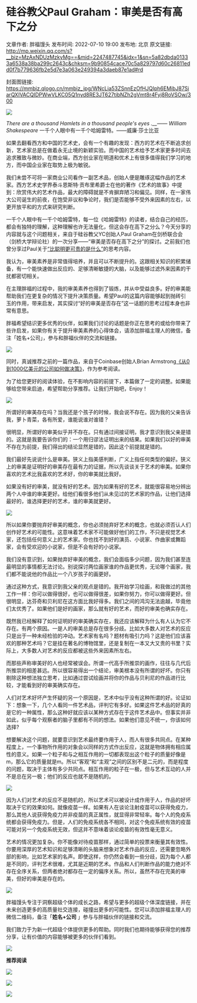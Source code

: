 # 硅谷教父Paul Graham：审美是否有高下之分

文章作者: 胖福馒头
发布时间: 2022-07-10 19:00
发布地: 北京
原文链接: http://mp.weixin.qq.com/s?__biz=MzAxNDUzMzkyMg==&mid=2247487745&idx=1&sn=5a82dbda01333a6538a38ba299c2643c&chksm=9b90854cace70c5a829797d60c26811edd0f7b779636fb2e5d7e3a063e249394a3daeb87e1ad#rd

封面图链接: https://mmbiz.qlogo.cn/mmbiz_jpg/WNcLia53ZSnnEzOfHJQIph6EMibJ87SiarQXIVACQIDPWwVLKC05Q1nyd8RE3JT627tibNZh2gVmt8r4Fyj8RoVSOw/300

_![](https://mmbiz.qpic.cn/mmbiz_gif/WNcLia53ZSnnAkJs802skTlVBicopgeHudu8sbWe0bmzMX3nhV5BwFx9h4rx0PocboRkNDsLROibA9nyia3gCmFTWg/640?wx_fmt=gif)_

_There are a thousand Hamlets in a thousand people's eyes .__——_ _William
Shakespeare_ 一千个人眼中有一千个哈姆雷特。——威廉·莎士比亚

如果去翻看西方和中国的艺术史，会有一个有趣的发现：西方的艺术在不断追求创新，艺术家总是在做着永无止境的新颖实验。而中国的艺术给予艺术家更多时间去追求雅致与微妙。在商业端，西方创业家在明道和优术上有很多值得我们学习的地方，而中国企业家在取势上极为敏锐。

我们未尝不可将一家商业公司看作一副艺术品，创始人便是雕琢这幅作品的艺术家。西方艺术史学界泰斗恩斯特·贡布里希爵士在他的著作《艺术的故事》中提到：欣赏伟大的艺术作品，最大的障碍就是不肯摒弃陋习和偏见。同样，在一家伟大公司诞生的前夜，在饱受非议和争论时，我们是否能够不受外来因素的左右，以更开放平和的方式来研究判断。

一千个人眼中有一千个哈姆雷特，每一位《哈姆雷特》的读者，结合自己的经历，都会有独特的理解，这种理解也许无法量化，但这会存在高下之分么？今天分享的内容就与这个问题相关，来自于硅谷教父YC创始人Paul
Graham在剑桥联合会（剑桥大学辩论社）的一次分享——“审美是否存在高下之分”的探讨。之前我们也曾分享过Paul关于[“比聪明更可贵的是什么”](http://mp.weixin.qq.com/s?__biz=MzAxNDUzMzkyMg==&mid=2247487522&idx=1&sn=af7579a46e4235dec434d4fd2722b816&chksm=9b90846face70d79b3a9596178305232bf88c6a5996c86e4a7332702666c2505cb9c4a5928f5&scene=21#wechat_redirect)的思考内容。

我认为，审美素养是非常值得培养，并且可以不断提升的。这跟相关知识的积累储备，有一个能快速做出反应的、足够清晰敏捷的大脑，以及能够过滤外来因素的干扰都密切相关。

在主理胖福的过程中，我的审美素养也得到了锻炼，并从中受益良多。好的审美能帮助我们在更复杂的情况下提升决策质量。希望Paul的这篇内容能够起到抛砖引玉的作用，带来启发，其实探讨“好的审美是否存在”这一话题的思考过程本身也非常有意思。  

胖福希望结识更多优秀的伙伴，如果我们讨论的话题是你正在思考的或给你带来了些许启发，如果你有关于提升审美素养的心得体会，请添加胖福主理人的微信，备注「姓名+公司」，参与和胖福伙伴的交流和链接。

![](https://mmbiz.qpic.cn/mmbiz_png/WNcLia53ZSnmzB2km00GUmkdOuH1rCFiawwTOhnH24NBhwzFILvlxaJUnAZs8gDvewxQTpI2fY2eLOH8Ibxylsicg/640?wx_fmt=png)

同时，真诚推荐之前的一篇作品，来自于Coinbase创始人Brian
Armstrong[《从0到1000亿美元的公司如何做决策》](http://mp.weixin.qq.com/s?__biz=MzAxNDUzMzkyMg==&mid=2247486994&idx=1&sn=ddb4db5f43ad2ffcae268b6e1942e8eb&chksm=9b909a5face7134950d8f06b1efa48e33fae709deb747143673bf86ab073c138e3fd050eace5&scene=21#wechat_redirect)，作为参考阅读。

为了给您更好的阅读体验，在不影响内容的前提下，本篇做了一定的调整。如果能够给您带来启迪，希望帮助分享推荐。让我们开始吧，Enjoy！

![](https://mmbiz.qpic.cn/mmbiz_jpg/WNcLia53ZSnnEzOfHJQIph6EMibJ87SiarQ9icWPoBmaoZ8t6icllicFGdhFafTZ8n5VarycW0mT65kZkq3OCf0ud3ew/640?wx_fmt=jpeg)

  

所谓好的审美存在吗？当我还是个孩子的时候，我会说不存在。因为我的父亲告诉我，萝卜青菜，各有所爱，谁能说谁对谁错？

很明显，所谓好的审美似乎并不存在。只有通过间接证明，我才意识到我父亲是错的。这就是我要告诉你们的：一个用归谬法证明出来的结果。如果我们以好的审美不存在为前提，我们得出的结论显然是错的，因此这个前提就是错的。

我们最好先说说什么是审美。狭义上指美感判断，广义上指任何类型的偏好。狭义上的审美是证明好的审美存在最有力的证据，所以先谈谈关于艺术的审美。如果你喜欢的艺术比我喜欢的艺术好，你的审美就比我好。

如果没有好的审美，就没有好的艺术。因为如果有好的艺术，就能很容易地分辨出两个人中谁的审美更好。给他们看很多他们从未见过的艺术家的作品，让他们选择最好的，谁选择更好的艺术，谁的审美就更好。

![](https://mmbiz.qpic.cn/mmbiz_jpg/WNcLia53ZSnnEzOfHJQIph6EMibJ87SiarQyIIyZdHhmGx9kcRyuf6DxByLNO3Rcc3iaTs8VF0kAmPLQ4NqXr5ac8Q/640?wx_fmt=jpeg)

所以如果你要抛弃好审美的概念，你也必须抛弃好艺术的概念，也就必须否认人们创作好艺术的可能性。这意味着艺术家不可能做好他们的工作，不只是视觉艺术家，还包括任何意义上的艺术家。你也找不到好的演员、小说家、作曲家或舞蹈家，会有受欢迎的小说家，但是不会有好的小说家。

我们没有意识到，如果抛弃好审美的概念，我们会面临多少问题，因为我们甚至连最明显的事情都无法讨论。别说探讨两位画家谁的作品更优秀，无论哪个画家，我们都不能说他的作品比一个八岁孩子的画更好。

通过这种方式，我意识到我父亲的观点是错的。我开始学习绘画，和我做过的其他工作一样：你可以做得很好，也可以做得很差，如果你努力，你可以做得更好。但很明显，达芬奇和贝利尼在这方面比我好得多。我们之间的鸿沟无法逾越，毕竟他们太优秀了。如果他们是好的画家，那么就有好的艺术，而好的审美也确实存在。

既然我已经解释了如何证明好的审美确实存在，我还应该解释为什么有人认为它不存在。有两个原因。一是人的审美总是存在很多分歧。比如大多数人对艺术的反应只是出于一种未经检验的冲动。艺术家有名吗？题材有吸引力吗？这是他们应该喜欢的那种艺术吗？它是挂在著名的博物馆里，还是复制在一本又大又贵的书里？实际上，大多数人对艺术的反应都被这些外来因素所左右。

而那些声称审美好的人也经常被误会。所谓一代高手所推崇的画作，往往与几代后所推崇的相差甚远。所以很容易得出一个结论，审美根本没有所谓的好坏。你只有剔除这种想法独立思考，比如通过尝试绘画并将你的作品与贝利尼的作品进行比较，才能看到好的审美确实存在。

人们对艺术好坏产生怀疑的另一个原因是，艺术中似乎没有这种所谓的好。论证如下：想象一下，几个人看同一件艺术品，评判它有多好。如果这件艺术品的好真的是它的一种属性，那么这种好就应该以某种方式存在于这件艺术品中。但事实并非如此，似乎每个观察者的脑子里都有不同的想法。如果他们意见不统一，你该如何选择?

想要解决这个问题，就要意识到艺术最终要作用于人，而人有很多共同点。在某种程度上，一个事物所作用的对象会以同样的方式作出反应，这就是物体拥有相应属性的意义。如果一个粒子和与之相互作用的一切都表现出这个粒子的质量好像是m，那么它的质量就是m。所以“客观”和“主观”之间的区别不是二元的，而是程度的问题，取决于主体有多少共同点。相互作用的粒子在一极，但与艺术互动的人并不是总在另一极；他们的反应也就不是随机的。

![](https://mmbiz.qpic.cn/mmbiz_jpg/WNcLia53ZSnnEzOfHJQIph6EMibJ87SiarQr3BjEQH0jiaxcCPgcFtsItBbzNicehC40oN32YIgSkM2RWcCmic3tqzbA/640?wx_fmt=jpeg)

因为人们对艺术的反应不是随机的，所以艺术可以被设计成作用于人，作品的好坏取决于它的效果如何。就像疫苗一样。如果有人在谈论注射疫苗可以获得免疫力，那么其他人说获得免疫力并非疫苗的真正属性，就显得非常轻率。每个人的免疫系统都会获得免疫力。但是，人们的免疫系统各不相同，对这个免疫系统有效的疫苗可能对另一个免疫系统无效，但这并不意味着谈论疫苗的有效性毫无意义。

艺术的情况更加复杂。你不能像对待疫苗那样，通过简单的投票来衡量其有效性。你要用深厚的艺术知识和足够清晰的头脑来想象对艺术作品的反应，还需要忽略外部的影响，比如艺术家的名声。即使这样，你仍然会看到一些分歧，因为每个人都是不同的，评判艺术很难，尤其是近期的艺术。作品和人们判断作品的能力绝对不存在全序关系，但两者绝对都存在一定的偏序关系。所以，虽然不存在完美的审美，但好的审美是存在的。

![](https://mmbiz.qpic.cn/mmbiz_png/WNcLia53ZSnkscO8HUiarib6DibgMHAkbbjj87RlXIMSt47BicTTQDUCdjdQuC7J6fQ7PDmYsWKwR114C5LR9ms9emw/640?wx_fmt=png)

胖福馒头专注于洞察超级个体的成长之路，希望与更多的超级个体深度链接，并在未来创造更多的高质量社交连接，碰撞出更多的可能性。您可以添加胖福主理人的微信二维码，备注「**姓名+公司**
」参与与胖福伙伴的链接和交流。

我们致力于为新一代超级个体提供更多的帮助。同时我们也期待能够获得您的推荐分享，让有价值的内容能够被更多的伙伴们看到。

![](https://mmbiz.qpic.cn/mmbiz_png/WNcLia53ZSnmzB2km00GUmkdOuH1rCFiawNLDHxVic0Rs4ju0dAAmlBPdVmpUjsdlV2ITcM5vMHOv08EOKCq2x0cg/640?wx_fmt=png)

**推荐阅读**

[![](https://mmbiz.qpic.cn/mmbiz_jpg/WNcLia53ZSnnEzOfHJQIph6EMibJ87SiarQsdUY7sia46J39Rc4QEYdicdfP8UosPhb4VKFxiaUWic6vOvapD5D6JvONQ/640?wx_fmt=jpeg)](http://mp.weixin.qq.com/s?__biz=MzAxNDUzMzkyMg==&mid=2247487711&idx=1&sn=48860eb12a7526c52732169003cd81ba&chksm=9b908492ace70d84c1f1a1ef00fb0172ea366ec3fc9620bb888ff000da62d03a994c17bd08d3&scene=21#wechat_redirect)

[![](https://mmbiz.qpic.cn/mmbiz_jpg/WNcLia53ZSnmZ5LFvdCRqJCgzN09ummhZ2diaDabYhRldUmEVCyhWxkbwUEfd8ZWVnQeGUqicNT74iccP8NkKxzaYg/640?wx_fmt=jpeg)](http://mp.weixin.qq.com/s?__biz=MzAxNDUzMzkyMg==&mid=2247487313&idx=1&sn=753568417add51958284b2cb5a1086fd&chksm=9b909b1cace7120a493b0e0f86b5d7dcc26734406bd2947a7392e8c5cdf8f6f5dc36718ce690&scene=21#wechat_redirect)

![](https://mmbiz.qpic.cn/mmbiz_gif/WNcLia53ZSnkUibiaZC67Qk2qjD4RJdQ5ib6QAQhevZ5n87ibVSmyJnJzQWbePwxxZNN4kAWnLhldUoz7vPUDzJjyqg/640?wx_fmt=gif)


